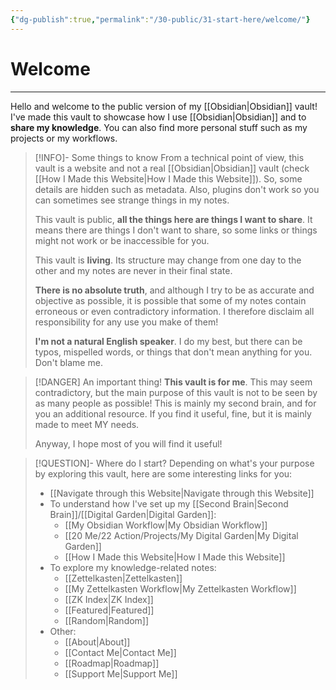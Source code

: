 ```yaml
---
{"dg-publish":true,"permalink":"/30-public/31-start-here/welcome/"}
---
```


# Welcome
---
Hello and welcome to the public version of my [[Obsidian\|Obsidian]] vault! I've made this vault to showcase how I use [[Obsidian\|Obsidian]] and to **share my knowledge**. You can also find more personal stuff such as my projects or my workflows.

> [!INFO]- Some things to know
From a technical point of view, this vault is a website and not a real [[Obsidian\|Obsidian]] vault (check [[How I Made this Website\|How I Made this Website]]). So, some details are hidden such as metadata. Also, plugins don't work so you can sometimes see strange things in my notes.
>
> This vault is public, **all the things here are things I want to share**. It means there are things I don't want to share, so some links or things might not work or be inaccessible for you.
> 
> This vault is **living**. Its structure may change from one day to the other and my notes are never in their final state.
> 
> **There is no absolute truth**, and although I try to be as accurate and objective as possible, it is possible that some of my notes contain erroneous or even contradictory information. I therefore disclaim all responsibility for any use you make of them!
>
> **I'm not a natural English speaker**. I do my best, but there can be typos, mispelled words, or things that don't mean anything for you. Don't blame me.

> [!DANGER] An important thing!
> **This vault is for me**. This may seem contradictory, but the main purpose of this vault is not to be seen by as many people as possible! This is mainly my second brain, and for you an additional resource. If you find it useful, fine, but it is mainly made to meet MY needs.
> 
> Anyway, I hope most of you will find it useful!

> [!QUESTION]- Where do I start?
> Depending on what's your purpose by exploring this vault, here are some interesting links for you:
> - [[Navigate through this Website\|Navigate through this Website]]
> - To understand how I've set up my [[Second Brain\|Second Brain]]/[[Digital Garden\|Digital Garden]]:
> 	- [[My Obsidian Workflow\|My Obsidian Workflow]]
> 	- [[20 Me/22 Action/Projects/My Digital Garden\|My Digital Garden]]
> 	- [[How I Made this Website\|How I Made this Website]]
> - To explore my knowledge-related notes:
> 	- [[Zettelkasten\|Zettelkasten]]
> 	- [[My Zettelkasten Workflow\|My Zettelkasten Workflow]]
> 	- [[ZK Index\|ZK Index]]
> 	- [[Featured\|Featured]]
> 	- [[Random\|Random]]
> - Other:
> 	- [[About\|About]]
> 	- [[Contact Me\|Contact Me]]
> 	- [[Roadmap\|Roadmap]]
> 	- [[Support Me\|Support Me]]